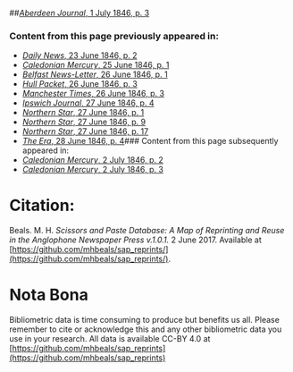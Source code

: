 ##[*Aberdeen Journal*, 1 July 1846, p. 3](https://mhbeals.github.io/sap_html/Aberdeen-Journal/Aberdeen-Journal-1-July-1846-p-3)

### Content from this page previously appeared in:
+ [*Daily News*, 23 June 1846, p. 2](https://mhbeals.github.io/sap_html/Daily-News/Daily-News-23-June-1846-p-2)
+ [*Caledonian Mercury*, 25 June 1846, p. 1](https://mhbeals.github.io/sap_html/Caledonian-Mercury/Caledonian-Mercury-25-June-1846-p-1)
+ [*Belfast News-Letter*, 26 June 1846, p. 1](https://mhbeals.github.io/sap_html/Belfast-News-Letter/Belfast-News-Letter-26-June-1846-p-1)
+ [*Hull Packet*, 26 June 1846, p. 3](https://mhbeals.github.io/sap_html/Hull-Packet/Hull-Packet-26-June-1846-p-3)
+ [*Manchester Times*, 26 June 1846, p. 3](https://mhbeals.github.io/sap_html/Manchester-Times/Manchester-Times-26-June-1846-p-3)
+ [*Ipswich Journal*, 27 June 1846, p. 4](https://mhbeals.github.io/sap_html/Ipswich-Journal/Ipswich-Journal-27-June-1846-p-4)
+ [*Northern Star*, 27 June 1846, p. 1](https://mhbeals.github.io/sap_html/Northern-Star/Northern-Star-27-June-1846-p-1)
+ [*Northern Star*, 27 June 1846, p. 9](https://mhbeals.github.io/sap_html/Northern-Star/Northern-Star-27-June-1846-p-9)
+ [*Northern Star*, 27 June 1846, p. 17](https://mhbeals.github.io/sap_html/Northern-Star/Northern-Star-27-June-1846-p-17)
+ [*The Era*, 28 June 1846, p. 4](https://mhbeals.github.io/sap_html/The-Era/The-Era-28-June-1846-p-4)### Content from this page subsequently appeared in:
+ [*Caledonian Mercury*, 2 July 1846, p. 2](https://mhbeals.github.io/sap_html/Caledonian-Mercury/Caledonian-Mercury-2-July-1846-p-2)
+ [*Caledonian Mercury*, 2 July 1846, p. 3](https://mhbeals.github.io/sap_html/Caledonian-Mercury/Caledonian-Mercury-2-July-1846-p-3)
                    
# Citation: 

Beals. M. H. *Scissors and Paste Database: A Map of Reprinting and Reuse in the Anglophone Newspaper Press v.1.0.1.* 2 June 2017. Available at [https://github.com/mhbeals/sap_reprints/](https://github.com/mhbeals/sap_reprints/). 
                    
# Nota Bona

Bibliometric data is time consuming to produce but benefits us all. Please remember to cite or acknowledge this and any other bibliometric data you use in your research. All data is available CC-BY 4.0 at [https://github.com/mhbeals/sap_reprints](https://github.com/mhbeals/sap_reprints)